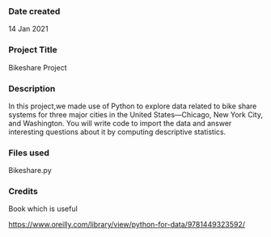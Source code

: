 ### Date created
14 Jan 2021

### Project Title
Bikeshare Project

### Description
In this project,we made use of Python to explore data related to bike share systems for three major cities in the United States—Chicago, New York City, and Washington. You will write code to import the data and answer interesting questions about it by computing descriptive statistics.
### Files used
Bikeshare.py

### Credits
Book which is useful 

https://www.oreilly.com/library/view/python-for-data/9781449323592/


